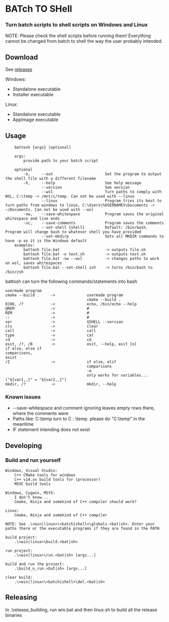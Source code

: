 # BATch TO SHell

### Turn batch scripts to shell scripts on Windows and Linux

NOTE: Please check the shell scripts before running them! Everything cannot be changed from batch to shell the way the user probably intended.

## Download

See [releases](https://github.com/Antonako1/battosh/releases)

Windows:

- Standalone executable
- Installer executable

Linux:

- Standalone executable
- AppImage executable

## Usage

        battosh {args} [optional]

        args:
            provide path to your batch script

        optional
            -o,     --out                       Set the program to output the shell file with a different filename
            -h,     --help                      See help message
                    --version                   See version
                    --wsl                       Turn paths to comply with WSL, C:\temp -> /mnt/c/temp. Can not be used with --linux
                    --linux                     Program tries its best to turn paths from windows to linux, C:\Users\%USERNAME%\Documents -> ~/Documents. Can not be used with --wsl
            -sw,    --save-whitespace           Program saves the original whitespace and line ends 
            -sc,    --save-comments             Program saves the comments
                    --set-shell {shell}         Default: /bin/bash. Program will change bash to whatever shell you have provided
                    --set-mkdirp                Sets all MKDIR commands to have -p as it is the Windows default
        examples:
            battosh file.bat                    -> outputs file.sh
            battosh file.bat -o test.sh         -> outputs test.sh
            battosh file.bat -sw --wsl          -> changes paths to work on wsl, saves whitespaces
            battosh file.bat --set-shell zsh    -> turns /bin/bash to /bin/zsh

battosh can turn the following commands/statements into bash

    usermade program
    cmake --build .     ->              usermade program
                                        cmake --build .
    ECHO, /?            ->              echo, /bin/echo --help
    @REM                ->              #
    REM                 ->              #
    ::                  ->              #
    ver                 ->              $SHELL --version
    cls                 ->              clear
    call                ->              call
    type                ->              cat
    cd                  ->              cd
    exit, /?, /B        ->              exit, --help, exit [n]
    if else, else if
    comparisons,
    exist
    /I                  ->              if else, elif
                                        comparisons
                                        -e
                                        only works for variables... ("${var1,,}" = "${var2,,}")
    mkdir, /?           ->              mkdir, --help

### Known issues

- --save-whitespace and comment ignoring leaves empty rows there, where the comments were
- Paths like: C:\temp turn to C : \temp. please do "C:\temp" in the meantime
- IF statement intending does not exist



## Developing

### Build and run yourself

    Windows, Visual Studio:
        C++ CMake tools for windows
        C++ v14.xx build tools for (processor)
        MSVC build tools

    Windows, Cygwin, MSYS:
        I don't know...
        Cmake, Ninja and somekind of C++ compiler should work?

    Linux:
        Cmake, Ninja and somekind of C++ compiler

    NOTE: See .\<win|linux>\<batch|shell>\globals.<bat|sh>. Enter your paths there or the executable programs if they are found in the PATH

    build project:
        .\<win|linux>\build.<bat|sh>

    run project:
        .\<win|linux>\run.<bat|sh> [args...]

    build and run the project:
        .\build_n_run.<bat|sh> [args...]

    clear build:
        .\<win|linux>\<batch|shell>\del.<bat|sh>

## Releasing

In .\release_building, run win.bat and then linux.sh to build all the release binaries
